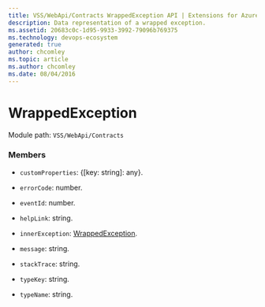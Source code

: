 ```yaml
---
title: VSS/WebApi/Contracts WrappedException API | Extensions for Azure DevOps Services
description: Data representation of a wrapped exception.
ms.assetid: 20683c0c-1d95-9933-3992-79096b769375
ms.technology: devops-ecosystem
generated: true
author: chcomley
ms.topic: article
ms.author: chcomley
ms.date: 08/04/2016
---
```


# WrappedException

Module path: `VSS/WebApi/Contracts`

### Members

- `customProperties`: {[key: string]: any}.

- `errorCode`: number.

- `eventId`: number.

- `helpLink`: string.

- `innerException`: [WrappedException](../../../VSS/WebApi/Contracts/WrappedException.md).

- `message`: string.

- `stackTrace`: string.

- `typeKey`: string.

- `typeName`: string.
